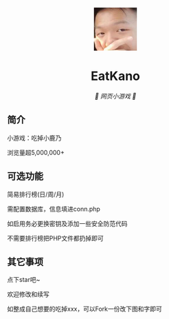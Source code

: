 <p align="center">
  <a href="https://www.thac.cc/kano/x/"><img src="https://github.com/arcxingye/EatKano/blob/main/static/image/ClickBefore.png?raw=true" width="100" height="100" alt="EatKano"></a>
</p>
<div align="center">

# EatKano

_🦌 网页小游戏 🥛_

</div>


## 简介

小游戏：吃掉小鹿乃

浏览量超5,000,000+

## 可选功能

简易排行榜(日/周/月)

需配置数据库，信息填进conn.php

如启用务必更换密钥及添加一些安全防范代码

不需要排行榜把PHP文件都扔掉即可

## 其它事项

点下star吧~

欢迎修改和续写

如整成自己想要的吃掉xxx，可以Fork一份改下图和字即可
